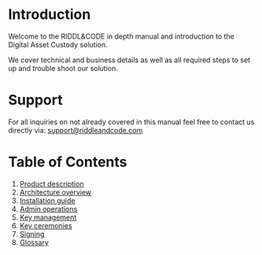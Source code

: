# Introduction

Welcome to the RIDDL&CODE in depth manual and introduction to the Digital Asset Custody solution. 

We cover technical and business details as well as all required steps to set up and trouble shoot our solution. 


# Support
For all inquiries on not already covered in this manual feel free to contact us directly via: support@riddleandcode.com


# Table of Contents
1. [Product description](ProductDescription.md)
2. [Architecture overview](Architecture-Overview.md)
3. [Installation guide](Installation-Guide.md)
5. [Admin operations](Admin-menu-operations.md)
6. [Key management](Key-management.md)
7. [Key ceremonies](Key-ceremonies.md)
8. [Signing](Signing-of-transactions.md)
9. [Glossary](Glossary.md)